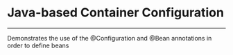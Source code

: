 # Java-based Container Configuration
---

Demonstrates the use of the @Configuration and @Bean annotations in order to define beans
